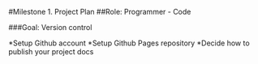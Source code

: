 #Milestone 1. Project Plan
##Role: Programmer - Code

###Goal: Version control

*Setup Github account
*Setup Github Pages repository
*Decide how to publish your project docs
